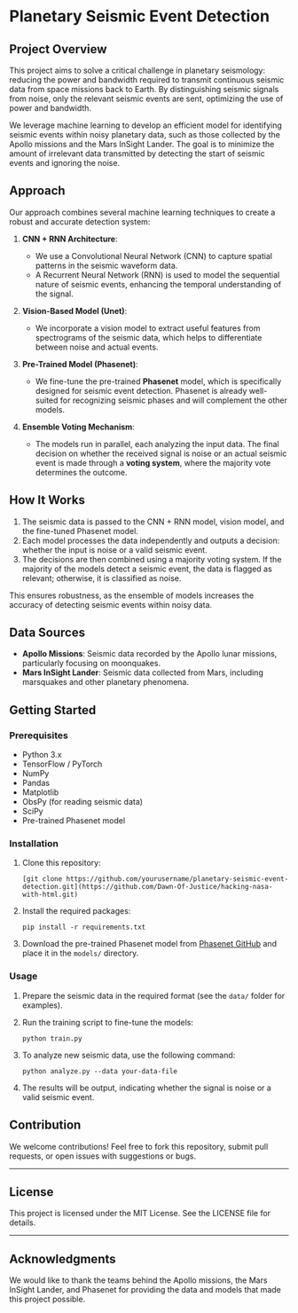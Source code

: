 # Planetary Seismic Event Detection

## Project Overview

This project aims to solve a critical challenge in planetary seismology: reducing the power and bandwidth required to transmit continuous seismic data from space missions back to Earth. By distinguishing seismic signals from noise, only the relevant seismic events are sent, optimizing the use of power and bandwidth.

We leverage machine learning to develop an efficient model for identifying seismic events within noisy planetary data, such as those collected by the Apollo missions and the Mars InSight Lander. The goal is to minimize the amount of irrelevant data transmitted by detecting the start of seismic events and ignoring the noise.

## Approach

Our approach combines several machine learning techniques to create a robust and accurate detection system:

1.  **CNN + RNN Architecture**:
    
    -   We use a Convolutional Neural Network (CNN) to capture spatial patterns in the seismic waveform data.
    -   A Recurrent Neural Network (RNN) is used to model the sequential nature of seismic events, enhancing the temporal understanding of the signal.
2.  **Vision-Based Model (Unet)**:
    
    -   We incorporate a vision model to extract useful features from spectrograms of the seismic data, which helps to differentiate between noise and actual events.
3.  **Pre-Trained Model (Phasenet)**:
    
    -   We fine-tune the pre-trained **Phasenet** model, which is specifically designed for seismic event detection. Phasenet is already well-suited for recognizing seismic phases and will complement the other models.
4.  **Ensemble Voting Mechanism**:
    
    -   The models run in parallel, each analyzing the input data. The final decision on whether the received signal is noise or an actual seismic event is made through a **voting system**, where the majority vote determines the outcome.

## How It Works

1.  The seismic data is passed to the CNN + RNN model, vision model, and the fine-tuned Phasenet model.
2.  Each model processes the data independently and outputs a decision: whether the input is noise or a valid seismic event.
3.  The decisions are then combined using a majority voting system. If the majority of the models detect a seismic event, the data is flagged as relevant; otherwise, it is classified as noise.

This ensures robustness, as the ensemble of models increases the accuracy of detecting seismic events within noisy data.

## Data Sources

-   **Apollo Missions**: Seismic data recorded by the Apollo lunar missions, particularly focusing on moonquakes.
-   **Mars InSight Lander**: Seismic data collected from Mars, including marsquakes and other planetary phenomena.

## Getting Started

### Prerequisites

-   Python 3.x
-   TensorFlow / PyTorch
-   NumPy
-   Pandas
-   Matplotlib
-   ObsPy (for reading seismic data)
-   SciPy
-   Pre-trained Phasenet model

### Installation

1.  Clone this repository:   
    
    `[git clone https://github.com/yourusername/planetary-seismic-event-detection.git](https://github.com/Dawn-Of-Justice/hacking-nasa-with-html.git)` 
    
2.  Install the required packages:
    
    `pip install -r requirements.txt` 
    
3.  Download the pre-trained Phasenet model from [Phasenet GitHub](https://github.com/yourusername/phasenet) and place it in the `models/` directory.
    

### Usage

1.  Prepare the seismic data in the required format (see the `data/` folder for examples).
    
2.  Run the training script to fine-tune the models:
    
    `python train.py` 
    
3.  To analyze new seismic data, use the following command:
    
    `python analyze.py --data your-data-file` 
    
4.  The results will be output, indicating whether the signal is noise or a valid seismic event.
    

## Contribution

We welcome contributions! Feel free to fork this repository, submit pull requests, or open issues with suggestions or bugs.

----------

## License

This project is licensed under the MIT License. See the LICENSE file for details.

----------

## Acknowledgments

We would like to thank the teams behind the Apollo missions, the Mars InSight Lander, and Phasenet for providing the data and models that made this project possible.
